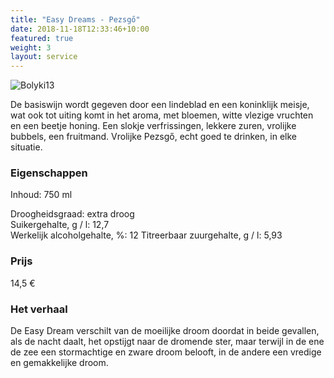 ```yaml
---
title: "Easy Dreams - Pezsgő"
date: 2018-11-18T12:33:46+10:00
featured: true
weight: 3
layout: service
---
```

![Bolyki13](/images/bolyki13.png)

De basiswijn wordt gegeven door een lindeblad en een koninklijk meisje, wat ook tot uiting komt in het aroma, met bloemen, witte vlezige vruchten en een beetje honing. Een slokje verfrissingen, lekkere zuren, vrolijke bubbels, een fruitmand. Vrolijke Pezsgő, echt goed te drinken, in elke situatie.

### Eigenschappen  

Inhoud: 750 ml  

Droogheidsgraad: extra droog  
Suikergehalte, g / l: 12,7  
Werkelijk alcoholgehalte, %: 12
Titreerbaar zuurgehalte, g / l: 5,93  

### Prijs

14,5 €

### Het verhaal

De Easy Dream verschilt van de moeilijke droom doordat in beide gevallen, als de nacht daalt, het opstijgt naar de dromende ster, maar terwijl in de ene de zee een stormachtige en zware droom belooft, in de andere een vredige en gemakkelijke droom.
